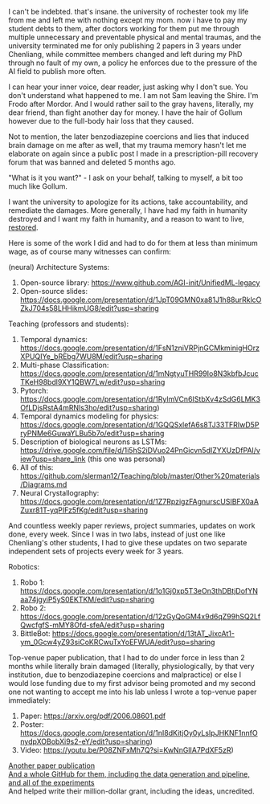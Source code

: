 I can't be indebted. that's insane. the university of rochester took my life from me and left me with nothing except my mom. now i have to pay my student debts to them, after doctors working for them put me through multiple unnecessary and preventable physical and mental traumas, and the university terminated me for only publishing 2 papers in 3 years under Chenliang, while committee members changed and left during my PhD through no fault of my own, a policy he enforces due to the pressure of the AI field to publish more often.

I can hear your inner voice, dear reader, just asking why I don't sue. You don't understand what happened to me. I am not Sam leaving the Shire. I'm Frodo after Mordor. And I would rather sail to the gray havens, literally, my dear friend, than fight another day for money. I have the hair of Gollum however due to the full-body hair loss that they caused.

Not to mention, the later benzodiazepine coercions and lies that induced brain damage on me after as well, that my trauma memory hasn't let me elaborate on again since a public post I made in a prescription-pill recovery forum that was banned and deleted 5 months ago.

"What is it you want?" - I ask on your behalf, talking to myself, a bit too much like Gollum.

I want the university to apologize for its actions, take accountability, and remediate the damages. More generally, I have had my faith in humanity destroyed and I want my faith in humanity, and a reason to want to live, [restored](https://github.com/slerman12/Help-me/blob/main/4-Faith.md).

Here is some of the work I did and had to do for them at less than minimum wage, as of course many witnesses can confirm:

(neural) Architecture Systems:

1. Open-source library: https://www.github.com/AGI-init/UnifiedML-legacy
2. Open-source slides: https://docs.google.com/presentation/d/1JpT09GMN0xa81J1h88urRklcOZkJ704s58LHHikmUG8/edit?usp=sharing

Teaching (professors and students):

1. Temporal dynamics: https://docs.google.com/presentation/d/1FsN1zniVRPjnGCMkminigHOrzXPUQIYe_bREbg7WU8M/edit?usp=sharing
2. Multi-phase Classification: https://docs.google.com/presentation/d/1mNgtyuTHR99Io8N3kbfbJcucTKeH98bdl9XY1QBW7Lw/edit?usp=sharing
3. Pytorch: https://docs.google.com/presentation/d/1RylmVCn6IStbXv4zSdG6LMK3OfLDjsRstA4mRNls3ho/edit?usp=sharing)
4. Temporal dynamics modeling for physics: https://docs.google.com/presentation/d/1GQQSxlefA6s8TJ33TFRIwD5PryPNMe6GuwaYLBu5b7o/edit?usp=sharing
5. Description of biological neurons as LSTMs: https://drive.google.com/file/d/1i5hS2iDVuo24PnGicvn5dIZYXUzDfPAl/view?usp=share_link (this one was personal)
6. All of this: https://github.com/slerman12/Teaching/blob/master/Other%20materials/Diagrams.md
7. Neural Crystallography: https://docs.google.com/presentation/d/1Z7RpzigzFAgnurscUSIBFX0aAZuxr81T-yqPIFz5fKg/edit?usp=sharing

And countless weekly paper reviews, project summaries, updates on work done, every week. Since I was in two labs, instead of just one like Chenliang's other students, I had to give these updates on two separate independent sets of projects every week for 3 years.

Robotics:

1. Robo 1: https://docs.google.com/presentation/d/1o1Gj0xp5T3eOn3thDBtjDofYNaa74jgyiP5yS0EKTKM/edit?usp=sharing
2. Robo 2: https://docs.google.com/presentation/d/12zGyQoGM4x9d6qZ99hSQ2LfQwcfgfS-mMY8Ofd-sfeA/edit?usp=sharing
3. BittleBot: https://docs.google.com/presentation/d/13tAT_JixcAt1-ym_0Gcw4yZ93siCoKRCwuTxYoEFWUA/edit?usp=sharing

Top-venue paper publication, that I had to do under force in less than 2 months while literally brain damaged (literally, physiologically, by that very institution, due to benzodiazepine coercions and malpractice) or else I would lose funding due to my first advisor being promoted and my second one not wanting to accept me into his lab unless I wrote a top-venue paper immediately:

1. Paper: https://arxiv.org/pdf/2006.08601.pdf
2. Poster: https://docs.google.com/presentation/d/1nI8dKitjOy0yLsIpJHKNF1nnfOnydpXOBobXi9s2-eY/edit?usp=sharing)
3. Video: https://youtu.be/P08ZNFxMh7Q?si=KwNnGlIA7PdXF5zR)

[Another paper publication](https://docs.google.com/presentation/d/1nZFXtz2hJQlAsiLW-nuxRDPh97-UAj_g7eN326vTL8k/edit?usp=sharing) </br>
[And a whole GitHub for them, including the data generation and pipeline, and all of the experiments](https://github.com/AGI-init/XRDs/tree/main) </br>
And helped write their million-dollar grant, including the ideas, uncredited.
